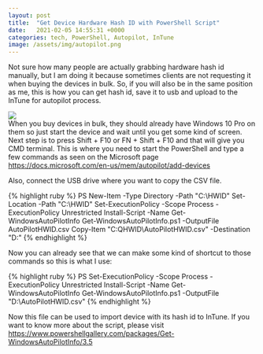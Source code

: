 ```yaml
---
layout: post
title:  "Get Device Hardware Hash ID with PowerShell Script"
date:   2021-02-05 14:55:31 +0000
categories: tech, PowerShell, Autopilot, InTune
image: /assets/img/autopilot.png
---
```

Not sure how many people are actually grabbing hardware hash id manually, but I am doing it because sometimes clients are not requesting it when buying the devices in bulk. So, if you will also be in the same position as me, this is how you can get hash id, save it to usb and upload to the InTune for autopilot process.

<img src="{{ page.image }}">
<br>
When you buy devices in bulk, they should already have Windows 10 Pro on them so just start the device and wait until you get some kind of screen.
Next step is to press Shift + F10 or FN + Shift + F10 and that will give you CMD terminal. This is where you need to start the PowerShell and type a few commands as seen on the Microsoft page <a href="https://docs.microsoft.com/en-us/mem/autopilot/add-devices">https://docs.microsoft.com/en-us/mem/autopilot/add-devices </a>

Also, connect the USB drive where you want to copy the CSV file.


{% highlight ruby %}
PS
New-Item -Type Directory -Path "C:\HWID"
Set-Location -Path "C:\HWID"
Set-ExecutionPolicy -Scope Process -ExecutionPolicy Unrestricted
Install-Script -Name Get-WindowsAutoPilotInfo
Get-WindowsAutoPilotInfo.ps1 -OutputFile AutoPilotHWID.csv
Copy-Item "C:QHWID\AutoPilotHWID.csv" -Destination "D:\"
{% endhighlight %}

Now you can already see that we can make some kind of shortcut to those commands so this is what I use:

{% highlight ruby %}
PS
Set-ExecutionPolicy -Scope Process -ExecutionPolicy Unrestricted
Install-Script -Name Get-WindowsAutoPilotInfo
Get-WindowsAutoPilotInfo.ps1 -OutputFile "D:\AutoPilotHWID.csv"
{% endhighlight %}

Now this file can be used to import device with its hash id to InTune.
If you want to know more about the script, please visit <a href="https://www.powershellgallery.com/packages/Get-WindowsAutoPilotInfo/3.5">https://www.powershellgallery.com/packages/Get-WindowsAutoPilotInfo/3.5</a>